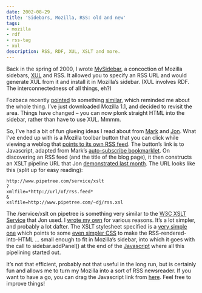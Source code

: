 ```yaml
---
date: 2002-08-29
title: 'Sidebars, Mozilla, RSS: old and new'
tags:
- mozilla
- rdf
- rss-tag
- xul
description: RSS, RDF, XUL, XSLT and more.
---
```



Back in the spring of 2000, I wrote [MySidebar](/~dj/cgi-bin/mysidebar.pl "re-animated non-working bit of reminiscence"), a concoction of Mozilla sidebars, [XUL](http://www.xulplanet.com/) and RSS. It allowed you to specify an RSS URL and would generate XUL from it and install it in Mozilla’s sidebar. (XUL involves RDF. The interconnectedness of all things, eh?)

Fozbaca recently [pointed](http://fozbaca.org/archives/2002_08_17.shtml#002612) to something [similar](http://www.theonering.net/staff/corvar/software/mozilla.html), which reminded me about the whole thing. I’ve just downloaded Mozilla 1.1, and decided to revisit the area. Things have changed – you can now plonk straight HTML into the sidebar, rather than have to use XUL. Mmmm.

So, I’ve had a bit of fun glueing ideas I read about from [Mark](http://diveintomark.org/) and [Jon](http://udell.roninhouse.com/). What I’ve ended up with is a Mozilla toolbar button that you can click while viewing a weblog that [points to its own RSS feed](/blog/posts/2002/May/31#htmllink). The button’s link is to Javascript, adapted from Mark’s [auto-subscribe bookmarklet](http://diveintomark.org/archives/2002/05/31.html#more_on_rss_autodiscovery). On discovering an RSS feed (and the title of the blog page), it then constructs an XSLT pipeline URL that Jon [demonstrated last month](http://weblog.infoworld.com/udell/2002/07/17.html#a341). The URL looks like this (split up for easy reading):

```text
http://www.pipetree.com/service/xslt
?
xmlfile=*http://url/of/rss.feed*
&
xslfile=http://www.pipetree.com/~dj/rss.xsl
```

The /service/xslt on pipetree is something very similar to the [W3C XSLT Service](http://www.w3.org/2001/05/xslt) that Jon used. I [wrote my own](/~dj/XSLT.pm) for various reasons. It’s a lot simpler, and probably a lot dafter. The XSLT stylesheet specified is a [very simple one](/~dj/rss.xsl) which points to some [even simpler CSS](/~dj/rss.css) to make the RSS-rendered-into-HTML … small enough to fit in Mozilla’s sidebar, into which it goes with the call to sidebar.addPanel() at the end of the [Javascript](https://web.archive.org/web/20060105094402/http://www.pipetree.com/~dj/sidebar.js) where all this pipelining started out.

It’s not that efficient, probably not that useful in the long run, but is certainly fun and allows me to turn my Mozilla into a sort of RSS newsreader. If you want to have a go, you can drag the Javascript link from [here](https://web.archive.org/web/20060105094402/http://www.pipetree.com/~dj/sidebar.html). Feel free to improve things!
